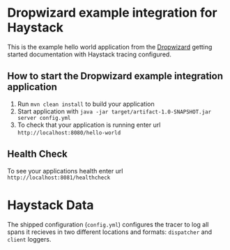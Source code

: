 # Dropwizard example integration for Haystack

This is the example hello world application from the [Dropwizard][dropwizard] getting started documentation with Haystack tracing configured.

[dropwizard]: https://www.dropwizard.io

How to start the Dropwizard example integration application
---

1. Run `mvn clean install` to build your application
1. Start application with `java -jar target/artifact-1.0-SNAPSHOT.jar server config.yml`
1. To check that your application is running enter url `http://localhost:8080/hello-world`

Health Check
---

To see your applications health enter url `http://localhost:8081/healthcheck`


# Haystack Data #

The shipped configuration (`config.yml`) configures the tracer to log
all spans it recieves in two different locations and formats:
`dispatcher` and `client` loggers.

